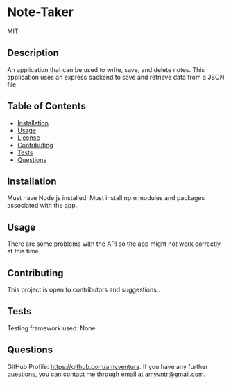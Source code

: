 # Note-Taker
MIT

## Description
An application that can be used to write, save, and delete notes. This application uses an express backend to save and retrieve data from a JSON file.

## Table of Contents

* [Installation](#installation)
* [Usage](#usage)
* [License](#license)
* [Contributing](#contributing)
* [Tests](#tests)
* [Questions](#questions)

## Installation
Must have Node.js installed. Must install npm modules and packages associated with the app..

## Usage
There are some problems with the API so the app might not work correctly at this time.

## Contributing
This project is open to contributors and suggestions..

## Tests
Testing framework used: None.

## Questions
GitHub Profile: https://github.com/amyventura. 
If you have any further questions, you can contact me through email at amyvntr@gmail.com.

